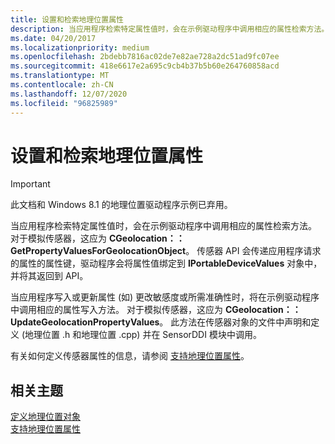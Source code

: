 ```yaml
---
title: 设置和检索地理位置属性
description: 当应用程序检索特定属性值时，会在示例驱动程序中调用相应的属性检索方法。
ms.date: 04/20/2017
ms.localizationpriority: medium
ms.openlocfilehash: 2bdebb7816ac02de7e82ae728a2dc51ad9fc07ee
ms.sourcegitcommit: 418e6617e2a695c9cb4b37b5b60e264760858acd
ms.translationtype: MT
ms.contentlocale: zh-CN
ms.lasthandoff: 12/07/2020
ms.locfileid: "96825989"
---
```

# <a name="setting-and-retrieving-the-geolocation-properties"></a>设置和检索地理位置属性

> [!IMPORTANT] 
> 此文档和 Windows 8.1 的地理位置驱动程序示例已弃用。

当应用程序检索特定属性值时，会在示例驱动程序中调用相应的属性检索方法。 对于模拟传感器，这应为 **CGeolocation：： GetPropertyValuesForGeolocationObject**。 传感器 API 会传递应用程序请求的属性的属性键，驱动程序会将属性值绑定到 **IPortableDeviceValues** 对象中，并将其返回到 API。

当应用程序写入或更新属性 (如) 更改敏感度或所需准确性时，将在示例驱动程序中调用相应的属性写入方法。 对于模拟传感器，这应为 **CGeolocation：： UpdateGeolocationPropertyValues**。 此方法在传感器对象的文件中声明和定义 (地理位置 .h 和地理位置 .cpp) 并在 SensorDDI 模块中调用。

有关如何定义传感器属性的信息，请参阅 [支持地理位置属性](supporting-the-geolocation-properties.md)。

## <a name="related-topics"></a>相关主题
[定义地理位置对象](defining-the-geolocation-object.md)  
[支持地理位置属性](supporting-the-geolocation-properties.md)  



